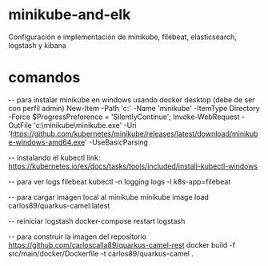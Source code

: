 # minikube-and-elk
Configuración e implementación de minikube, filebeat, elasticsearch, logstash y kibana

# comandos
-- para instalar minikube en windows usando docker desktop (debe de ser con perfil admin)
New-Item -Path 'c:\' -Name 'minikube' -ItemType Directory -Force
$ProgressPreference = 'SilentlyContinue'; Invoke-WebRequest -OutFile 'c:\minikube\minikube.exe' -Uri 'https://github.com/kubernetes/minikube/releases/latest/download/minikube-windows-amd64.exe' -UseBasicParsing

-- instalando el kubectl
link: https://kubernetes.io/es/docs/tasks/tools/included/install-kubectl-windows

-- para ver logs filebeat
kubectl -n logging logs -l k8s-app=filebeat


-- para cargar imagen local al minikube
minikube image load carlos89/quarkus-camel:latest


-- reiniciar logstash
docker-compose restart logstash


-- para construir la imagen del repositorio https://github.com/carloscalla89/quarkus-camel-rest
docker build -f src/main/docker/Dockerfile -t carlos89/quarkus-camel .